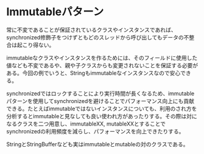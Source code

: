 # Immutableパターン

常に不変であることが保証されているクラスやインスタンスであれば、synchronized修飾子をつけずともどのスレッドから呼び出してもデータの不整合は起こり得ない。

immutableなクラスやインスタンスを作るためには、そのフィールドに使用した値なども不変であるや、親や子クラスからも変更されないことを保証する必要がある。今回の例でいうと、Stringもimmutableなインスタンスなので安心できる。

synchronizedではロックすることにより実行時間が長くなるため、immutableパターンを使用してsynchronizedを避けることでパフォーマンス向上にも貢献できる。たとえばimmutableではないインスタンスについても、利用のされ方を分析するとimmutableと見なしても良い使われ方があったりする。その際は対になるクラスを二つ用意し、immutableXX, mutableXXとすることでsynchronizedの利用頻度を減らし、パフォーマンスを向上できたりする。

StringとStringBufferなども実はimmutableとmutableの対のクラスである。